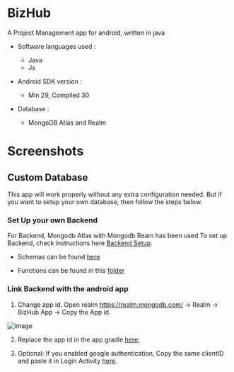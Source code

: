 # BizHub

A Project Management app for android, written in java



* Software languages used :
  *  Java
  *  Js
 
* Android SDK version : 
  * Min 29, Compiled 30
  
* Database :
  * MongoDB Atlas and Realm 


# Screenshots



## Custom Database 
This app will work properly without any extra configuration needed. But if you want to setup your own database, then follow the steps below.

### Set Up your own Backend 
For Backend, Mongodb Atlas with Mongodb Ream has been used
To set up Backend, check instructions here [Backend Setup](https://github.com/Nishidh25/BizHub/tree/master/bizhub_realm_backend#get-started).

* Schemas can be found [here](https://github.com/Nishidh25/BizHub/tree/master/bizhub_realm_backend/services/mongodb-atlas/rules)

* Functions can be found in this [folder](https://github.com/Nishidh25/BizHub/tree/master/bizhub_realm_backend/functions)


### Link Backend with the android app
1. Change app id. Open realm https://realm.mongodb.com/ -> Realm -> BizHub App -> Copy the App id. 

![image](https://user-images.githubusercontent.com/25072114/122970124-221b1280-d3ab-11eb-8a5b-e3c98de5c666.png)

2. Replace the app id in the app gradle [here](https://github.com/Nishidh25/BizHub/blob/972bb96849b240c7eaf97c7930cc588ff7732ea2/app/build.gradle#L22);

3. Optional: If you enabled google authentication, Copy the same clientID and paste it in Login Activity [here](https://github.com/Nishidh25/BizHub/blob/972bb96849b240c7eaf97c7930cc588ff7732ea2/app/src/main/java/com/bd/bizhub/LoginActivity.java#L176).
